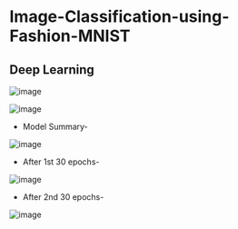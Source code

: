 # Image-Classification-using-Fashion-MNIST
## Deep Learning


![image](https://github.com/Pramod2021-24IT/Image-Classification-using-Fashion-MNIST/assets/95674009/25505ddc-5bfd-43c8-b0fc-c684b99e0dd9)

![image](https://github.com/Pramod2021-24IT/Image-Classification-using-Fashion-MNIST/assets/95674009/fc630d51-2133-4571-a106-151347a031c9)

* Model Summary-

![image](https://github.com/Pramod2021-24IT/Image-Classification-using-Fashion-MNIST/assets/95674009/ac301ee8-d6c0-4bcb-8a7b-abaa0470327a)



* After 1st 30 epochs-

![image](https://github.com/Pramod2021-24IT/Image-Classification-using-Fashion-MNIST/assets/95674009/8fe160f4-08b6-465d-bb5f-23220aa55c30)

* After 2nd 30 epochs-

![image](https://github.com/Pramod2021-24IT/Image-Classification-using-Fashion-MNIST/assets/95674009/87cf3e2b-adab-42af-892f-d76270569e8a)
